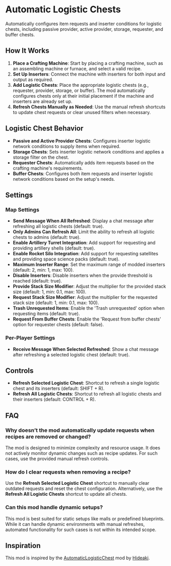 # Automatic Logistic Chests

Automatically configures item requests and inserter conditions for logistic chests, including passive provider, active provider, storage, requester, and buffer chests.

## How It Works

1. **Place a Crafting Machine**: Start by placing a crafting machine, such as an assembling machine or furnace, and select a valid recipe.
2. **Set Up Inserters**: Connect the machine with inserters for both input and output as required.
3. **Add Logistic Chests**: Place the appropriate logistic chests (e.g., requester, provider, storage, or buffer). The mod automatically configures chests only at their initial placement if the machine and inserters are already set up.
4. **Refresh Chests Manually as Needed**: Use the manual refresh shortcuts to update chest requests or clear unused filters when necessary.

## Logistic Chest Behavior

- **Passive and Active Provider Chests**: Configures inserter logistic network conditions to supply items when required.
- **Storage Chests**: Sets inserter logistic network conditions and applies a storage filter on the chest.
- **Requester Chests**: Automatically adds item requests based on the crafting machine's requirements.
- **Buffer Chests**: Configures both item requests and inserter logistic network conditions based on the setup's needs.

## Settings

### Map Settings

- **Send Message When All Refreshed**: Display a chat message after refreshing all logistic chests (default: true).
- **Only Admins Can Refresh All**: Limit the ability to refresh all logistic chests to admins (default: true).
- **Enable Artillery Turret Integration**: Add support for requesting and providing artillery shells (default: true).
- **Enable Rocket Silo Integration**: Add support for requesting satellites and providing space science packs (default: true).
- **Maximum Inserter Range**: Set the maximum range of modded inserters (default: 2, min: 1, max: 100).
- **Disable Inserters**: Disable inserters when the provide threshold is reached (default: true).
- **Provide Stack Size Modifier**: Adjust the multiplier for the provided stack size (default: 1, min: 0.1, max: 100).
- **Request Stack Size Modifier**: Adjust the multiplier for the requested stack size (default: 1, min: 0.1, max: 100).
- **Trash Unrequested Items**: Enable the 'Trash unrequested' option when requesting items (default: true).
- **Request From Buffer Chests**: Enable the 'Request from buffer chests' option for requester chests (default: false).

### Per-Player Settings

- **Receive Message When Selected Refreshed**: Show a chat message after refreshing a selected logistic chest (default: true).

## Controls

- **Refresh Selected Logistic Chest**: Shortcut to refresh a single logistic chest and its inserters (default: SHIFT + R).
- **Refresh All Logistic Chests**: Shortcut to refresh all logistic chests and their inserters (default: CONTROL + R).

## FAQ

### Why doesn’t the mod automatically update requests when recipes are removed or changed?

The mod is designed to minimize complexity and resource usage. It does not actively monitor dynamic changes such as recipe updates. For such cases, use the provided manual refresh controls.

### How do I clear requests when removing a recipe?

Use the **Refresh Selected Logistic Chest** shortcut to manually clear outdated requests and reset the chest configuration. Alternatively, use the **Refresh All Logistic Chests** shortcut to update all chests.

### Can this mod handle dynamic setups?

This mod is best suited for static setups like malls or predefined blueprints. While it can handle dynamic environments with manual refreshes, automated functionality for such cases is not within its intended scope.

## Inspiration

This mod is inspired by the [AutomaticLogisticChest](https://mods.factorio.com/mod/AutomaticLogisticChest) mod by [Hideaki](https://mods.factorio.com/user/Hideaki).
